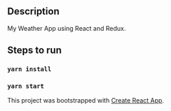 ## Description
My Weather App using React and Redux.

## Steps to run

### `yarn install`

### `yarn start`

This project was bootstrapped with [Create React App](https://github.com/facebookincubator/create-react-app).

